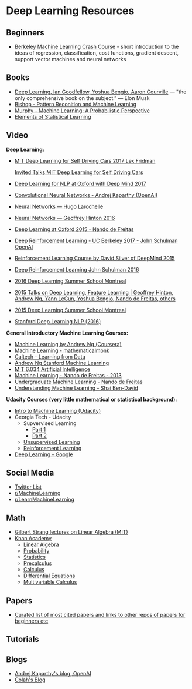 # Deep Learning Resources

## Beginners
* [Berkeley Machine Learning Crash Course](https://ml.berkeley.edu/blog/2016/11/06/tutorial-1/) - short introduction to the ideas of regression, classification, cost functions, gradient descent, support vector machines and neural networks


## Books

* [Deep Learning, Ian Goodfellow, Yoshua Bengio, Aaron Courville](http://www.deeplearningbook.org/) — "the only comprehensive book on the subject.” — Elon Musk
* [Bishop - Pattern Reconition and Machine Learning](http://users.isr.ist.utl.pt/~wurmd/Livros/school/Bishop%20-%20Pattern%20Recognition%20And%20Machine%20Learning%20-%20Springer%20%202006.pdf)
* [Murphy - Machine Learning: A Probabilistic Perspective](https://www.cse.iitk.ac.in/users/aayush/mail/machineLearningAProbabilisticPerspectiveMurphy.pdf)
* [Elements of Statistical Learning](http://statweb.stanford.edu/~tibs/ElemStatLearn/printings/ESLII_print10.pdf)

## Video

**Deep Learning:**

* [MIT Deep Learning for Self Driving Cars 2017 Lex Fridman](https://www.youtube.com/playlist?list=PLrAXtmErZgOeiKm4sgNOknGvNjby9efdf)

    [Invited Talks MIT Deep Learning for Self Driving Cars ](https://www.youtube.com/playlist?list=PLrAXtmErZgOfMuxkACrYnD2fTgbzk2THW)
* [Deep Learning for NLP at Oxford with Deep Mind 2017](https://www.youtube.com/playlist?list=PL613dYIGMXoZBtZhbyiBqb0QtgK6oJbpm)
* [Convolutional Neural Networks - Andrej Kaparthy (OpenAI)](https://www.youtube.com/playlist?list=PL16j5WbGpaM0_Tj8CRmurZ8Kk1gEBc7fg)
* [Neural Networks — Hugo Larochelle](https://www.youtube.com/playlist?list=PL6Xpj9I5qXYEcOhn7TqghAJ6NAPrNmUBH)
* [Neural Networks — Geoffrey Hinton 2016](https://www.youtube.com/playlist?list=PLoRl3Ht4JOcdU872GhiYWf6jwrk_SNhz9)
* [Deep Learning at Oxford 2015 - Nando de Freitas](https://www.youtube.com/playlist?list=PLE6Wd9FR--EfW8dtjAuPoTuPcqmOV53Fu)
* [Deep Reinforcement Learning - UC Berkeley 2017 - John Schulman OpenAI](https://www.youtube.com/playlist?list=PLkFD6_40KJIwTmSbCv9OVJB3YaO4sFwkX)
* [Reinforcement Learning Course by David Silver of DeepMind 2015](https://www.youtube.com/watch?v=2pWv7GOvuf0)
* [Deep Reinforcement Learning John Schulman 2016](https://www.youtube.com/watch?v=aUrX-rP_ss4)
* [2016 Deep Learning Summer School Montreal](http://videolectures.net/deeplearning2016_montreal/)
* [2015 Talks on Deep Learning, Feature Learning | Geoffrey Hinton, Andrew Ng, Yann LeCun, Yoshua Bengio, Nando de Freitas, others](https://www.youtube.com/playlist?list=PLHyI3Fbmv0SdzMHAy0aN59oYnLy5vyyTA)
* [2015 Deep Learning Summer School Montreal](http://videolectures.net/deeplearning2015_montreal/)
* [Stanford Deep Learning NLP (2016)](https://www.youtube.com/playlist?list=PLlJy-eBtNFt4CSVWYqscHDdP58M3zFHIG)

**General Introductory Machine Learning Courses:**

* [Machine Learning by Andrew Ng (Coursera)](https://www.youtube.com/playlist?list=PLVJA7edNhnRTYqqW5zIj0gkVmxWnkXqTP)
* [Machine Learning - mathematicalmonk](https://www.youtube.com/playlist?list=PLD0F06AA0D2E8FFBA)
* [Caltech - Learning from Data](https://www.youtube.com/playlist?list=PLD63A284B7615313A)
* [Andrew Ng Stanford Machine Learning](https://www.youtube.com/playlist?list=PLA89DCFA6ADACE599)
* [MIT 6.034 Artificial Intelligence](https://www.youtube.com/playlist?list=PLnvKubj2-I2LhIibS8TOGC42xsD3-liux)
* [Machine Learning - Nando de Freitas - 2013](https://www.youtube.com/playlist?list=PLE6Wd9FR--EdyJ5lbFl8UuGjecvVw66F6)
* [Undergraduate Machine Learning - Nando de Freitas](https://www.youtube.com/playlist?list=PLE6Wd9FR--Ecf_5nCbnSQMHqORpiChfJf)
* [Understanding Machine Learning - Shai Ben-David](https://www.youtube.com/playlist?list=PLFze15KrfxbH8SE4FgOHpMSY1h5HiRLMm)


**Udacity Courses (very little mathematical or statistical background):**
* [Intro to Machine Learning (Udacity)](https://www.youtube.com/playlist?list=PLAwxTw4SYaPkQXg8TkVdIvYv4HfLG7SiH)
* Georgia Tech - Udacity
    * Supvervised Learning 
        * [Part 1](https://www.youtube.com/playlist?list=PLAwxTw4SYaPl0N6-e1GvyLp5-MUMUjOKo)
        * [Part 2](https://www.youtube.com/playlist?list=PLAwxTw4SYaPlkESDcHD-0oqVx5sAIgz7O)
    * [Unsupervised Learning](https://www.youtube.com/playlist?list=PLAwxTw4SYaPmaHhu-Lz3mhLSj-YH-JnG7)
    * [Reinforcement Learning](https://www.youtube.com/playlist?list=PLAwxTw4SYaPnidDwo9e2c7ixIsu_pdSNp)
* [Deep Learning - Google](https://www.youtube.com/playlist?list=PLAwxTw4SYaPn_OWPFT9ulXLuQrImzHfOV)

## Social Media
* [Twitter List](https://twitter.com/DL_ML_Loop/lists/deep-learning-loop/members)
* [r/MachineLearning](https://www.reddit.com/r/machinelearning)
* [r/LearnMachineLearning](https://www.reddit.com/r/learnmachinelearning)

## Math
* [Gilbert Strang lectures on Linear Algebra (MIT)](https://www.youtube.com/playlist?list=PL49CF3715CB9EF31D)
* [Khan Academy](https://www.khanacademy.org)
    * [Linear Algebra](https://www.youtube.com/playlist?list=PLFD0EB975BA0CC1E0)
    * [Probability](https://www.youtube.com/playlist?list=PLC58778F28211FA19)
    * [Statistics](https://www.youtube.com/playlist?list=PL1328115D3D8A2566)
    * [Precalculus](https://www.youtube.com/playlist?list=PLE88E3C9C7791BD2D)
    * [Calculus](https://www.youtube.com/playlist?list=PL19E79A0638C8D449)
    * [Differential Equations](https://www.youtube.com/playlist?list=PL96AE8D9C68FEB902)
    * [Multivariable Calculus](https://www.youtube.com/playlist?list=PLSQl0a2vh4HC5feHa6Rc5c0wbRTx56nF7)

## Papers
* [Curated list of most cited papers and links to other repos of papers for beginners etc](https://github.com/terryum/awesome-deep-learning-papers)

## Tutorials

## Blogs
* [Andrej Kaparthy's blog, OpenAI](https://karpathy.github.io/)
* [Colah's Blog](https://colah.github.io/)
